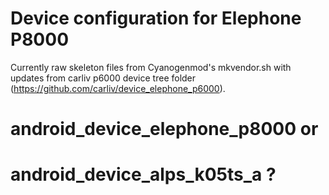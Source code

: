 # Device configuration for Elephone P8000

Currently raw skeleton files from Cyanogenmod's mkvendor.sh with updates from carliv p6000 device tree folder (https://github.com/carliv/device_elephone_p6000).




# android_device_elephone_p8000 or
# android_device_alps_k05ts_a ?

